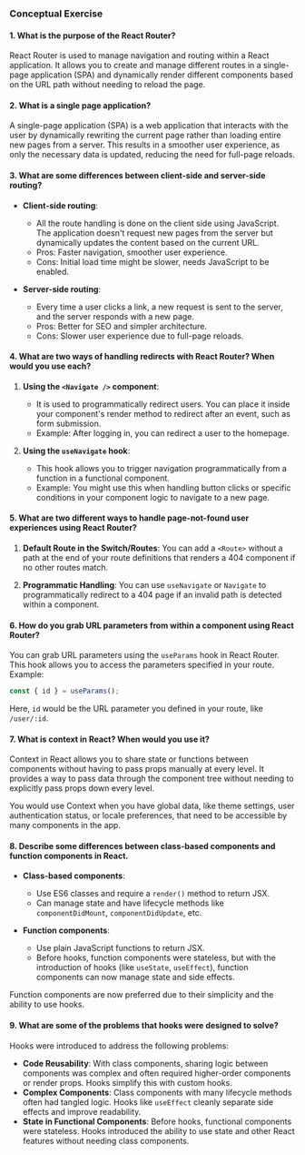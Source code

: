 
### Conceptual Exercise

#### 1. What is the purpose of the React Router?

React Router is used to manage navigation and routing within a React application. It allows you to create and manage different routes in a single-page application (SPA) and dynamically render different components based on the URL path without needing to reload the page.

#### 2. What is a single page application?

A single-page application (SPA) is a web application that interacts with the user by dynamically rewriting the current page rather than loading entire new pages from a server. This results in a smoother user experience, as only the necessary data is updated, reducing the need for full-page reloads.

#### 3. What are some differences between client-side and server-side routing?

- **Client-side routing**: 
  - All the route handling is done on the client side using JavaScript. The application doesn't request new pages from the server but dynamically updates the content based on the current URL.
  - Pros: Faster navigation, smoother user experience.
  - Cons: Initial load time might be slower, needs JavaScript to be enabled.

- **Server-side routing**: 
  - Every time a user clicks a link, a new request is sent to the server, and the server responds with a new page.
  - Pros: Better for SEO and simpler architecture.
  - Cons: Slower user experience due to full-page reloads.

#### 4. What are two ways of handling redirects with React Router? When would you use each?

1. **Using the `<Navigate />` component**:
   - It is used to programmatically redirect users. You can place it inside your component's render method to redirect after an event, such as form submission.
   - Example: After logging in, you can redirect a user to the homepage.
   
2. **Using the `useNavigate` hook**:
   - This hook allows you to trigger navigation programmatically from a function in a functional component.
   - Example: You might use this when handling button clicks or specific conditions in your component logic to navigate to a new page.

#### 5. What are two different ways to handle page-not-found user experiences using React Router?

1. **Default Route in the Switch/Routes**: You can add a `<Route>` without a path at the end of your route definitions that renders a 404 component if no other routes match.
   
2. **Programmatic Handling**: You can use `useNavigate` or `Navigate` to programmatically redirect to a 404 page if an invalid path is detected within a component.

#### 6. How do you grab URL parameters from within a component using React Router?

You can grab URL parameters using the `useParams` hook in React Router. This hook allows you to access the parameters specified in your route.
Example:
```js
const { id } = useParams();
```
Here, `id` would be the URL parameter you defined in your route, like `/user/:id`.

#### 7. What is context in React? When would you use it?

Context in React allows you to share state or functions between components without having to pass props manually at every level. It provides a way to pass data through the component tree without needing to explicitly pass props down every level.

You would use Context when you have global data, like theme settings, user authentication status, or locale preferences, that need to be accessible by many components in the app.

#### 8. Describe some differences between class-based components and function components in React.

- **Class-based components**: 
  - Use ES6 classes and require a `render()` method to return JSX.
  - Can manage state and have lifecycle methods like `componentDidMount`, `componentDidUpdate`, etc.

- **Function components**: 
  - Use plain JavaScript functions to return JSX.
  - Before hooks, function components were stateless, but with the introduction of hooks (like `useState`, `useEffect`), function components can now manage state and side effects.
  
Function components are now preferred due to their simplicity and the ability to use hooks.

#### 9. What are some of the problems that hooks were designed to solve?

Hooks were introduced to address the following problems:
- **Code Reusability**: With class components, sharing logic between components was complex and often required higher-order components or render props. Hooks simplify this with custom hooks.
- **Complex Components**: Class components with many lifecycle methods often had tangled logic. Hooks like `useEffect` cleanly separate side effects and improve readability.
- **State in Functional Components**: Before hooks, functional components were stateless. Hooks introduced the ability to use state and other React features without needing class components.
